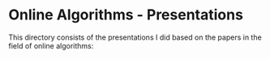 # Online Algorithms - Presentations

This directory consists of the presentations I did based on the papers in the field of online algorithms:
